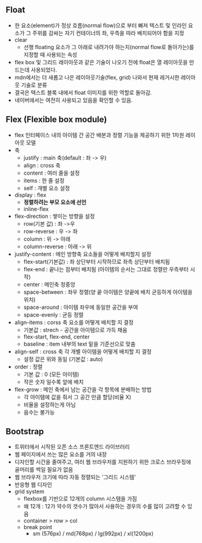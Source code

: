 ## Float

- 한 요소(element)가 정상 흐름(normal flow)으로 부터 빠져 텍스트 및 인라인 요소가 그 주위를 감싸는 자기 컨테이너의 좌, 우측을 따라 배치되어야 함을 지정
- clear
  - 선행 floating 요소가 그 아래로 내려가야 하는지(normal flow로 돌아가는)를 지정할 때 사용되는 속성
- flex box 및 그리드 레이아웃과 같은 기술이 나오기 전에 float은 열 레이아웃을 만드는데 사용되었다.
- mdn에서는 더 새롭고 나은 레이아웃기술(flex, grid) 나와서 현재 레거시한 레이아웃 기술로 분류
- 결국은 텍스트 블록 내에서 float 이미지를 위한 역할로 돌아감.
- 네이버에서는 여전히 사용되고 있음을  확인할 수 있음.

## Flex (Flexible box module)

- flex 인터페이스 내의 아이템 간 공간 배분과 정렬 기능을 제공하기 위한 1차원 레이아웃 모델
- 축
  - justify : main 축(default : 좌 -> 우)
  - align : cross 축
  - content : 여러 줄을 설정
  - items : 한 줄 설정
  - self : 개별 요소 설정
- display : flex
  - **정렬하려는 부모 요소에 선언**
  - inline-flex
- flex-direction : 쌓이는 방향을 설정
  - row(기본 값) : 좌 ->우
  - row-reverse : 우 -> 좌
  - column : 위 -> 아래
  - column-reverse : 아래 -> 위
- justify-content : 메인 방향축 요소들을 어떻게 배치할지 설정
  - flex-start(기본값) : 좌 상단부터 시작하므로 좌측 상단부터 배치됨
  - flex-end : 끝나는 점부터 배치됨 (아이템의 순서는 그대로 정렬만 우측부터 시작)
  - center : 메인축 정중앙
  - space-between : 좌우 정렬(양 끝 아이템은 양끝에 배치 균등하게 아이템을 위치)
  - space-around : 아이템 좌우에 동일한 공간을 부여
  - space-evenly : 균등 정렬
- align-items : corss 축 요소를 어떻게 배치할 지 결정
  - 기본값 : strech - 공간을 아이템으로 가득 채움
  - flex-start, flex-end, center
  - baseline : item 내부의 text 밑을 기준선으로 맞춤
- align-self : cross 축 각 개별 아이템을 어떻게 배치할 지 결정
  - 설정 값은 위와 동일 (기본값 : auto)
- order : 정렬
  - 기본 값 : 0 (모든 아이템)
  - 작은 숫자 일수록 앞에 배치
- flex-grow : 메인 축에서 남는 공간을 각 항목에 분배하는 방법
  - 각 아이템에 값을 줘서 그 공간 만큼 할당(비율 X)
  - 비율을 설정하는게 아님
  - 음수는 불가능



## Bootstrap

- 트위터에서 시작된 오픈 소스 프론트엔드 라이브러리
- 웹 페이지에서 쓰는 많은 요소를 거의 내장
- 디자인할 시간을 줄여주고, 여러 웹 브라우저를 지원하기 위한 크로스 브라우징에 골머리를 썩일 필요가 없음
- 웹 브라우저 크기에 따라 자동 정렬되는 '그리드 시스템'
- 반응형 웹 디자인
- grid system
  - flexbox를 기반으로 12개의 column 시스템을 가짐
  - 왜 12개 : 12가 약수의 갯수가 많아서 사용하는 경우의 수를 많이 고려할 수 있음
  - container > row > col
  - break point
    - sm (576px) / md(768px) / lg(992px) / xl(1200px)
